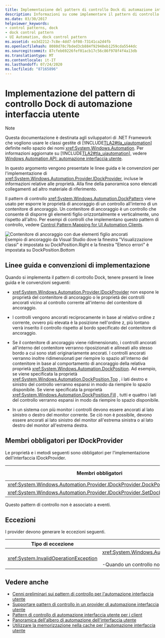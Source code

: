 ```yaml
---
title: Implementazione del pattern di controllo Dock di automazione interfaccia utente
description: Informazioni su come implementare il pattern di controllo Dock di automazione interfaccia utente. Usare il pattern di controllo DockPattern per esporre le proprietà di ancoraggio di un controllo. Implementare IDockProvider.
ms.date: 03/30/2017
helpviewer_keywords:
- control patterns, dock
- dock control pattern
- UI Automation, dock control pattern
ms.assetid: ea3d2212-7c8e-4dd7-bf08-73141ca2d4fb
ms.openlocfilehash: 8080d78c7bded3cb884f92948eb1259cda5544dc
ms.sourcegitcommit: 87cfeb69226fef01acb17c56c86f978f4f4a13db
ms.translationtype: MT
ms.contentlocale: it-IT
ms.lasthandoff: 07/24/2020
ms.locfileid: "87165896"
---
```

# <a name="implementing-the-ui-automation-dock-control-pattern"></a>Implementazione del pattern di controllo Dock di automazione interfaccia utente
> [!NOTE]
> Questa documentazione è destinata agli sviluppatori di .NET Framework che vogliono usare le classi gestite di [!INCLUDE[TLA2#tla_uiautomation](../../../includes/tla2sharptla-uiautomation-md.md)] definite nello spazio dei nomi <xref:System.Windows.Automation>. Per informazioni aggiornate su [!INCLUDE[TLA2#tla_uiautomation](../../../includes/tla2sharptla-uiautomation-md.md)], vedere [Windows Automation API: automazione interfaccia utente](/windows/win32/winauto/entry-uiauto-win32).  
  
 In questo argomento vengono presentate le linee guida e le convenzioni per l'implementazione di <xref:System.Windows.Automation.Provider.IDockProvider>, incluse le informazioni relative alle proprietà. Alla fine della panoramica sono elencati collegamenti ad altro materiale di riferimento.  
  
 Il pattern di controllo <xref:System.Windows.Automation.DockPattern> viene usato per esporre le proprietà di ancoraggio di un controllo all'interno di un contenitore di ancoraggio. Un contenitore di ancoraggio è un controllo che consente di disporre gli elementi figlio orizzontalmente e verticalmente, uno rispetto all'altro. Per esempi di controlli che implementano questo pattern di controllo, vedere [Control Pattern Mapping for UI Automation Clients](control-pattern-mapping-for-ui-automation-clients.md).  
  
 ![Contenitore di ancoraggio con due elementi figlio ancorati](./media/uia-dockpattern-dockingexample.PNG "UIA_DockPattern_DockingExample")  
Esempio di ancoraggio da Visual Studio dove la finestra "Visualizzazione classi" è impostata su DockPosition.Right e la finestra "Elenco errori" è impostata su DockPosition.Bottom  
  
<a name="Implementation_Guidelines_and_Conventions"></a>
## <a name="implementation-guidelines-and-conventions"></a>Linee guida e convenzioni di implementazione  
 Quando si implementa il pattern di controllo Dock, tenere presenti le linee guida e le convenzioni seguenti:  
  
- <xref:System.Windows.Automation.Provider.IDockProvider> non espone le proprietà del contenitore di ancoraggio o le proprietà dei controlli ancorati vicino al controllo corrente all'interno del contenitore di ancoraggio.  
  
- I controlli vengono ancorati reciprocamente in base al relativo ordine z corrente, ovvero più elevata è la posizione nell'ordine z, più lontano verrà inserito il controllo rispetto al bordo specificato del contenitore di ancoraggio.  
  
- Se il contenitore di ancoraggio viene ridimensionato, i controlli ancorati all'interno del contenitore verranno riposizionati e allineati allo stesso bordo a cui sono stati originariamente ancorati. I controlli ancorati verranno inoltre ridimensionati per riempire lo spazio all'interno del contenitore in base al comportamento di ancoraggio della relativa proprietà <xref:System.Windows.Automation.DockPosition>. Ad esempio, se viene specificata la proprietà <xref:System.Windows.Automation.DockPosition.Top> , i lati destro e sinistro del controllo verranno espansi in modo da riempire lo spazio disponibile. Se viene specificata la proprietà <xref:System.Windows.Automation.DockPosition.Fill> , tutti e quattro i lati del controllo verranno espansi in modo da riempire lo spazio disponibile.  
  
- In un sistema con più monitor i controlli devono essere ancorati al lato sinistro o destro del monitor corrente. Se ciò non è possibile, devono essere ancorati al lato sinistro del monitor all'estrema sinistra o al lato destro del monitor all'estrema destra.  
  
<a name="Required_Members_for_IDockProvider"></a>
## <a name="required-members-for-idockprovider"></a>Membri obbligatori per IDockProvider  
 Le proprietà e i metodi seguenti sono obbligatori per l'implementazione dell'interfaccia IDockProvider.  
  
|Membri obbligatori|Tipo di membro|Note|  
|----------------------|-----------------|-----------|  
|<xref:System.Windows.Automation.Provider.IDockProvider.DockPosition%2A>|Proprietà|Nessuno|  
|<xref:System.Windows.Automation.Provider.IDockProvider.SetDockPosition%2A>|Metodo|Nessuno|  
  
 Questo pattern di controllo non è associato a eventi.  
  
<a name="Exceptions"></a>
## <a name="exceptions"></a>Eccezioni  
 I provider devono generare le eccezioni seguenti.  
  
|Tipo di eccezione|Condizione|  
|--------------------|---------------|  
|<xref:System.InvalidOperationException>|<xref:System.Windows.Automation.Provider.IDockProvider.SetDockPosition%2A><br /><br /> -Quando un controllo non è in grado di eseguire lo stile di ancoraggio richiesto.|  
  
## <a name="see-also"></a>Vedere anche

- [Cenni preliminari sui pattern di controllo per l'automazione interfaccia utente](ui-automation-control-patterns-overview.md)
- [Supportare pattern di controllo in un provider di automazione interfaccia utente](support-control-patterns-in-a-ui-automation-provider.md)
- [Pattern di controllo di automazione interfaccia utente per i client](ui-automation-control-patterns-for-clients.md)
- [Panoramica dell'albero di automazione dell'interfaccia utente](ui-automation-tree-overview.md)
- [Utilizzare la memorizzazione nella cache per l'automazione interfaccia utente](use-caching-in-ui-automation.md)

